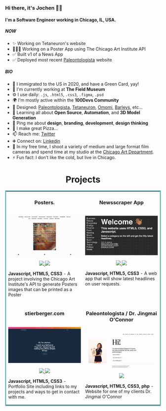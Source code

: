 ### Hi there, it's Jochen 👋🏽

#### I'm a Software Engineer working in Chicago, IL, USA.

##### NOW

- ✨ Working on Tetaneuron's website
- 👷🏼‍♂️ Working on a Poster App using The Chicago Art Institute API
- ✅ Built v1 of a News App
- ✅ Deployed most recent [Paleontologista](https://paleontologista.com) website

##### BIO

- 🛂 I immigrated to the US in 2020, and have a Green Card, yay! 
- 🏢 I'm currently working at **The Field Museum**
- ⚙️ I use daily: `.js`, `.html5`, `.css3`, `.figma`, `.psd`
- 🌍 I'm mostly active within the **100Devs Community**
- 💅 Designed: [Paleontologista](https://paleontologista.com), [Tetaneuron](https://tetaneuron.com), [Omomi](https://omomi.netlify.app/), [Barleys](https://barleys.netlify.app/), etc…
- 🌱 Learning all about **Open Source**, **Automation**, and **3D Model Generation**
- 💬 Ping me about **design**, **branding**, **development**, **design thinking**
- 🍕 I make great Pizza...
- 📫 Reach me: [Twitter](https://twitter.com/heyjochen)
- ➕ Connect on: [Linkedin](https://linkedin.com/in/jochen-stierberger)
- 📸 In my free time, I shoot a variety of medium and large format film cameras and spend time at my studio at the  [Chicago Art Department](https://chicagoartdepartment.org).
- ⚡️ Fun fact: I don't like the cold, but live in Chicago.


<h1 align="center">Projects</h1>
<table bordercolor="#66b2b2">
  
  <tr>
    <td width="50%" valign="top">
      <h3 align="center">Posters.</h3>
      <br />
        <a target="https://chicagoposters.netlify.app/" href="https://chicagoposters.netlify.app/">
          <img src="https://github.com/heyjochen/Posters-Chicago/blob/main/assets/README.gif?raw=true" width="100%" alt="An animated image showing the Posters App functionality"/>
        </a>
      <br />
        <p align="center">
  <a href="https://github.com/heyjochen/Posters-Chicago" target="_blank">
    <img src="https://img.shields.io/static/v1?label=|&message=REPO&color=23555f&style=flat-square&logo=github&logo-color=white"/>
  </a>
  <a href="https://chicagoposters.netlify.app/" target="_blank">
    <img src="https://img.shields.io/static/v1?label=|&message=WEBSITE&color=cdf998&style=flat-square&logo=wordpress&logo-color=white"/>
  </a>
      </p>
        <p><strong>Javascript, HTML5, CSS3</strong> - A project involving the Chicago Art Institute's API to generate Posters images that can be printed as a Poster</p>
    </td>
    <td width="50%" valign="top">
      <h3 align="center">Newsscraper App</h3>
      <br />
        <a target="_blank" href="https://getyournews.netlify.app/">
          <img src="https://github.com/heyjochen/News-Scraper-App/blob/main/assets/readme.gif?raw=true" width="100%" alt="An animated image showing the Newsscraper App functionality"/>
        </a>
      <br />
        <p align="center">
  <a href="https://github.com/heyjochen/News-Scraper-App" target="_blank">
    <img src="https://img.shields.io/static/v1?label=|&message=REPO&color=23555f&style=flat-square&logo=github&logo-color=white"/>
  </a>
  <a href="https://getyournews.netlify.app/" target="_blank">
    <img src="https://img.shields.io/static/v1?label=|&message=WEBSITE&color=cdf998&style=flat-square&logo=wordpress&logo-color=white"/>
  </a>
      </p>
        <p><strong>Javascript, HTML5, CSS3</strong> - A web app that will show latest headlines on user requests.</p>
    </td>
  </tr>
  
  <tr>
    <td width="50%" valign="top">
      <h3 align="center">stierberger.com</h3>
      <br />
        <a target="_blank" href="https://stierberger.com">
          <img src="assets/Website_Jochen-Stierberger-5fps.gif" width="100%" alt="Portfolio"/>
        </a>
      <br />
        <p align="center">
  <a href="https://github.com/heyjochen/Website_Jochen-Stierberger" target="_blank">
    <img src="https://img.shields.io/static/v1?label=|&message=REPO&color=23555f&style=flat-square&logo=github&logo-color=white"/>
  </a>
  <a href="http://stierberger.com" target="_blank">
    <img src="https://img.shields.io/static/v1?label=|&message=WEBSITE&color=cdf998&style=flat-square&logo=wordpress&logo-color=white"/>
  </a>
      </p>
        <p><strong>Javascript, HTML5, CSS3</strong> - Portfolio Site including links to my projects and ways to get in contact with me.</p>
    </td>
    <td width="50%" valign="top">
      <h3 align="center">Paleontologista / Dr. Jingmai O'Connor</h3>
        <br />
        <a target="_blank" href="http://paleontologista.com">
            <img src="assets/Website_Jingmai-OConnor-5fps.gif" width="100%" alt="Paleontologista"/>
        </a>
        <br />
        <p align="center">        
  <a href="http://paleontologista.com" target="_blank">
    <img src="https://img.shields.io/static/v1?label=|&message=WEBSITE&color=cdf998&style=flat-square&logo=wordpress&logo-color=white"/>
  </a>
      </p>
        <p><strong>Javascript, HTML5, CSS3, php</strong> - Website for one of my clients Dr. Jingmai O'Connor</p>
    </td>
  </tr>
</table>

